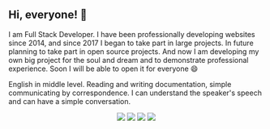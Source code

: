 ## Hi, everyone! 👋

I am Full Stack Developer. I have been professionally developing websites since 2014, and since 2017 I began to take part in large projects. In future planning to take part in open source projects. And now I am developing my own big project for the soul and dream and to demonstrate professional experience. Soon I will be able to open it for everyone 😄

English in middle level. Reading and writing documentation, simple communicating by correspondence. I can understand the speaker's speech and can have a simple conversation.

<p align="center">
    <img src="https://denvercoder1-github-readme-stats.vercel.app/api?username=LeXxyIT&show_icons=true&count_private=true">
    <img src="https://github-readme-streak-stats.herokuapp.com/?user=LeXxyIT&show_icons=true&count_private=true">
    <img src="https://github-readme-stats.vercel.app/api/top-langs/?username=LeXxyIT">
    <img src="https://activity-graph.herokuapp.com/graph?username=LeXxyIT&show_icons=true&count_private=true&theme=github">
</p>
